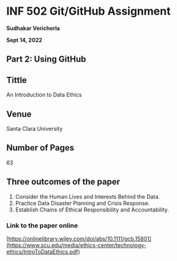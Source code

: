 # INF 502 Git/GitHub Assignment

**Sudhakar Vericherla**

**Sept 14, 2022**

## Part 2: Using GitHub

## Tittle
An Introduction to Data Ethics

## Venue
Santa Clara University

## Number of Pages
63

## Three outcomes of the paper
1. Consider the Human Lives and Interests Behind the Data.
2. Practice Data Disaster Planning and Crisis Response.
3. Establish Chains of Ethical Responsibility and Accountability.

### Link to the paper online
[https://onlinelibrary.wiley.com/doi/abs/10.1111/gcb.15801](https://www.scu.edu/media/ethics-center/technology-ethics/IntroToDataEthics.pdf)
